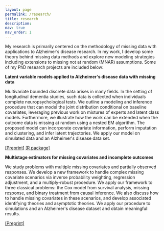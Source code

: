 ```yaml
---
layout: page
permalink: /research/
title: research
description:
nav: true
nav_order: 1
---
```


My research is primarily centered on the methodology of missing data with applications to Alzheimer’s disease research. In my work, I develop some theory behind missing data methods and explore new modeling strategies including extensions to missing not at random (MNAR) assumptions. Some of my PhD research projects are included below:

**Latent variable models applied to Alzheimer's disease data with missing data**

Multivariate bounded discrete data arises in many fields. In the setting of longitudinal dementia studies, such data is collected when individuals complete neuropsychological tests. We outline a modeling and inference procedure that can model the joint distribution conditional on baseline covariates, leveraging previous work on mixtures of experts and latent class models. Furthermore, we illustrate how the work can be extended when the outcome data is missing at random using a nested EM algorithm. The proposed model can incorporate covariate information, perform imputation and clustering, and infer latent trajectories. We apply our model on simulated data and an Alzheimer's disease data set.

[[Preprint]](https://arxiv.org/abs/2310.09384) [[R package]](https://github.com/danielsuen/mixturebpe)

**Multistage estimators for missing covariates and incomplete outcomes**

We study problems with multiple missing covariates and partially observed responses. We develop a new framework to handle complex missing covariate scenarios via inverse probability weighting, regression adjustment, and a multiply-robust procedure. We apply our framework to three classical problems: the Cox model from survival analysis, missing response, and binary treatment from causal inference. We also discuss how to handle missing covariates in these scenarios, and develop associated identifying theories and asymptotic theories. We apply our procedure to simulations and an Alzheimer's disease dataset and obtain meaningful results. 

[[Preprint]](https://arxiv.org/abs/2111.02367)